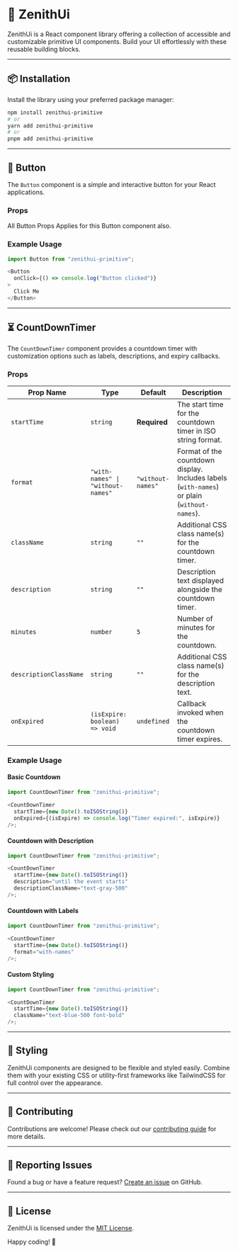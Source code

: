 # 🌈 ZenithUi

ZenithUi is a React component library offering a collection of accessible and customizable primitive UI components. Build your UI effortlessly with these reusable building blocks.

---

## 📦 Installation

Install the library using your preferred package manager:

```bash
npm install zenithui-primitive
# or
yarn add zenithui-primitive
# or
pnpm add zenithui-primitive
```

---

## 🔘 Button

The `Button` component is a simple and interactive button for your React applications.

### Props

All Button Props Applies for this Button component also.

### Example Usage

```javascript
import Button from "zenithui-primitive";

<Button
  onClick={() => console.log("Button clicked")}
>
  Click Me
</Button>
```

---

## ⏳ CountDownTimer

The `CountDownTimer` component provides a countdown timer with customization options such as labels, descriptions, and expiry callbacks.

### Props

| Prop Name             | Type                | Default       | Description                                                                 |
|-----------------------|---------------------|---------------|-----------------------------------------------------------------------------|
| `startTime`           | `string`           | **Required**  | The start time for the countdown timer in ISO string format.               |
| `format`              | `"with-names" \| "without-names"` | `"without-names"` | Format of the countdown display. Includes labels (`with-names`) or plain (`without-names`). |
| `className`           | `string`           | `""`          | Additional CSS class name(s) for the countdown timer.                      |
| `description`         | `string`           | `""`          | Description text displayed alongside the countdown timer.                  |
| `minutes`             | `number`           | `5`           | Number of minutes for the countdown.                                       |
| `descriptionClassName`| `string`           | `""`          | Additional CSS class name(s) for the description text.                     |
| `onExpired`           | `(isExpire: boolean) => void` | `undefined` | Callback invoked when the countdown timer expires.                         |

### Example Usage

#### Basic Countdown

```javascript
import CountDownTimer from "zenithui-primitive";

<CountDownTimer
  startTime={new Date().toISOString()}
  onExpired={(isExpire) => console.log("Timer expired:", isExpire)}
/>;
```

#### Countdown with Description

```javascript
import CountDownTimer from "zenithui-primitive";

<CountDownTimer
  startTime={new Date().toISOString()}
  description="until the event starts"
  descriptionClassName="text-gray-500"
/>;
```

#### Countdown with Labels

```javascript
import CountDownTimer from "zenithui-primitive";

<CountDownTimer
  startTime={new Date().toISOString()}
  format="with-names"
/>;
```

#### Custom Styling

```javascript
import CountDownTimer from "zenithui-primitive";

<CountDownTimer
  startTime={new Date().toISOString()}
  className="text-blue-500 font-bold"
/>;
```

---

## 🎨 Styling

ZenithUi components are designed to be flexible and styled easily. Combine them with your existing CSS or utility-first frameworks like TailwindCSS for full control over the appearance.

---

## 🤝 Contributing

Contributions are welcome! Please check out our [contributing guide](https://github.com/ChanduBobbili/ZenithUi/blob/main/CONTRIBUTING.md) for more details.

---

## 🐛 Reporting Issues

Found a bug or have a feature request? [Create an issue](https://github.com/ChanduBobbili/ZenithUi/issues) on GitHub.

---

## 📄 License

ZenithUi is licensed under the [MIT License](https://github.com/ChanduBobbili/ZenithUi/blob/main/LICENSE).

Happy coding! 🚀
